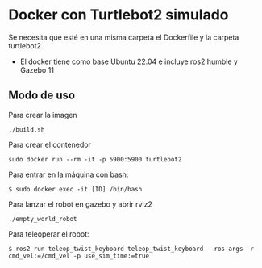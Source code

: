 # Docker con Turtlebot2 simulado

Se necesita que esté en una misma carpeta el Dockerfile y la carpeta turtlebot2.
- El docker tiene como base Ubuntu 22.04 e incluye ros2 humble y Gazebo 11

## Modo de uso
Para crear la imagen 
~~~
./build.sh
~~~

Para crear el contenedor
~~~
sudo docker run --rm -it -p 5900:5900 turtlebot2
~~~

Para entrar en la máquina con bash:
~~~
$ sudo docker exec -it [ID] /bin/bash
~~~

Para lanzar el robot en gazebo y abrir rviz2
~~~
./empty_world_robot
~~~

Para teleoperar el robot:
~~~
$ ros2 run teleop_twist_keyboard teleop_twist_keyboard --ros-args -r cmd_vel:=/cmd_vel -p use_sim_time:=true
~~~
